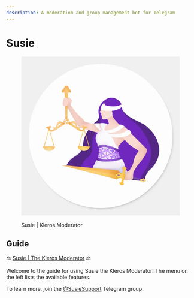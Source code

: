 ```yaml
---
description: A moderation and group management bot for Telegram
---
```


# Susie

<figure><img src="../../../.gitbook/assets/image (99).png" alt=""><figcaption><p>Susie | Kleros Moderator</p></figcaption></figure>

## Guide

⚖️ [Susie | The Kleros Moderator](https://t.me/SusieTheKlerosModeratorBot?start) ⚖️\
\
Welcome to the guide for using Susie the Kleros Moderator! The menu on the left lists the available features.

To learn more, join the [@SusieSupport](https://t.me/SusieSupport) Telegram group.
